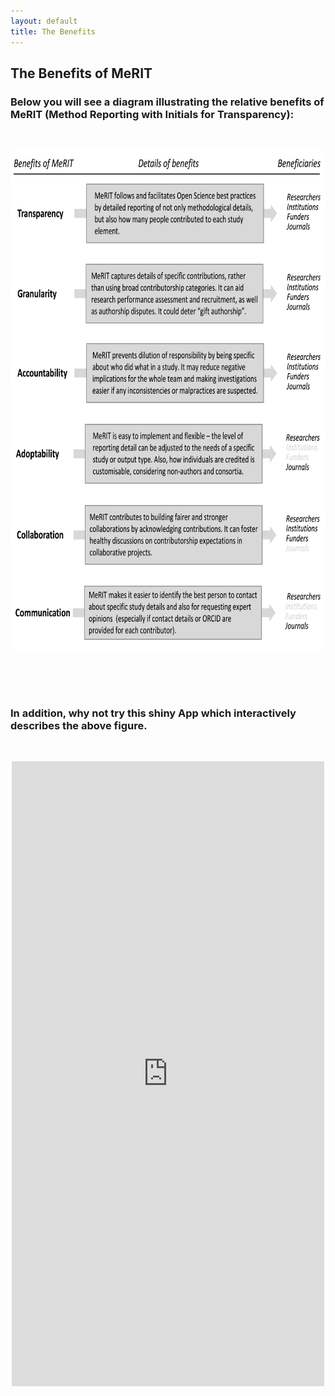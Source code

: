 ```yaml
---
layout: default
title: The Benefits
---
```


<h2>The Benefits of MeRIT</h2>
 <h3>Below you will see a diagram illustrating the relative benefits of MeRIT (Method Reporting with Initials for Transparency):</h3>
<br>     
  <p align="center">
      <img src="merit_fig2.png" alt="merit figure 2"
      width="700" 
     height="800"> 
</p> <br>
<br>
<br>

<h3>In addition, why not try this shiny App which interactively describes the above figure. </h3> <br>

  <p align="center">
<iframe src = "https://edivimeycook.shinyapps.io/MeRIT_DNA/" style = "border:none; width:500px; height:1000px;"></iframe
</p>
